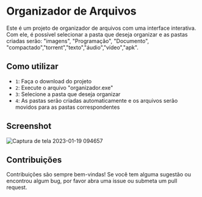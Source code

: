 

<h1>Organizador de Arquivos</h1>

Este é um projeto de organizador de arquivos com uma interface interativa. Com ele, é possível selecionar a pasta que deseja organizar e as pastas criadas serão: "imagens", "Programação", "Documento", "compactado","torrent","texto","áudio","vídeo","apk".

<h2>Como utilizar</h2>

- `1`: Faça o download do projeto
- `2`: Execute o arquivo "organizador.exe"
- `3`: Selecione a pasta que deseja organizar
- `4`: As pastas serão criadas automaticamente e os arquivos serão movidos para as pastas correspondentes

<h2>Screenshot</h2>

![Captura de tela 2023-01-19 094657](https://user-images.githubusercontent.com/84426581/213446766-c626f02a-9c29-4da3-bc91-37efb4184f94.png)

<h2>Contribuições</h2>
Contribuições são sempre bem-vindas! Se você tem alguma sugestão ou encontrou algum bug, por favor abra uma issue ou submeta um pull request.
